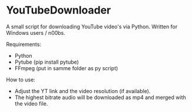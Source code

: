 # YouTubeDownloader

A small script for downloading YouTube video's via Python.
Written for Windows users / n00bs.

Requirements:
- Python
- Pytube (pip install pytube)
- FFmpeg (put in samme folder as py script)

How to use:
- Adjust the YT link and the video resolution (if available). 
- The highest bitrate audio will be downloaded as mp4 and merged with the video file.
